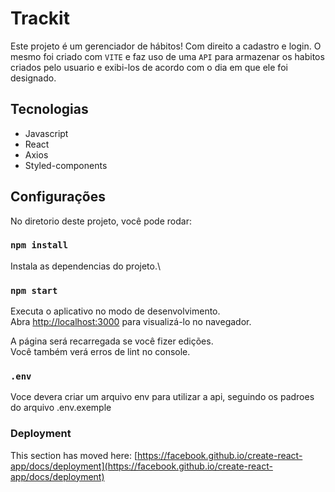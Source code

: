 # Trackit

Este projeto é um gerenciador de hábitos! Com direito a cadastro e login.
O mesmo foi criado com `VITE` e faz uso de uma `API` para armazenar os habitos criados pelo usuario e exibi-los de acordo com o dia em que ele foi designado.

## Tecnologias
- Javascript
- React
- Axios
- Styled-components

## Configurações 

No diretorio deste projeto, você pode rodar:

### `npm install`

Instala as dependencias do projeto.\

### `npm start`

Executa o aplicativo no modo de desenvolvimento.\
Abra [http://localhost:3000](http://localhost:3000) para visualizá-lo no navegador.

A página será recarregada se você fizer edições.\
Você também verá erros de lint no console.

### `.env`

Voce devera criar um arquivo env para utilizar a api, seguindo os padroes do arquivo .env.exemple

### Deployment

This section has moved here: [https://facebook.github.io/create-react-app/docs/deployment](https://facebook.github.io/create-react-app/docs/deployment)
